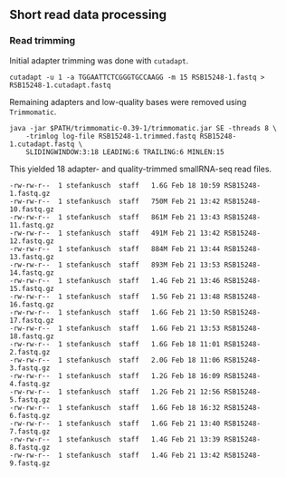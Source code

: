 ## Short read data processing

### Read trimming
Initial adapter trimming was done with `cutadapt`. 
```ShellSession
cutadapt -u 1 -a TGGAATTCTCGGGTGCCAAGG -m 15 RSB15248-1.fastq > RSB15248-1.cutadapt.fastq
```
Remaining adapters and low-quality bases were removed using `Trimmomatic`. 
```ShellSession
java -jar $PATH/trimmomatic-0.39-1/trimmomatic.jar SE -threads 8 \
    -trimlog log-file RSB15248-1.trimmed.fastq RSB15248-1.cutadapt.fastq \
    SLIDINGWINDOW:3:18 LEADING:6 TRAILING:6 MINLEN:15
```
This yielded 18 adapter- and quality-trimmed smallRNA-seq read files. 
```
-rw-rw-r--  1 stefankusch  staff   1.6G Feb 18 10:59 RSB15248-1.fastq.gz
-rw-rw-r--  1 stefankusch  staff   750M Feb 21 13:42 RSB15248-10.fastq.gz
-rw-rw-r--  1 stefankusch  staff   861M Feb 21 13:43 RSB15248-11.fastq.gz
-rw-rw-r--  1 stefankusch  staff   491M Feb 21 13:42 RSB15248-12.fastq.gz
-rw-rw-r--  1 stefankusch  staff   884M Feb 21 13:44 RSB15248-13.fastq.gz
-rw-rw-r--  1 stefankusch  staff   893M Feb 21 13:53 RSB15248-14.fastq.gz
-rw-rw-r--  1 stefankusch  staff   1.4G Feb 21 13:46 RSB15248-15.fastq.gz
-rw-rw-r--  1 stefankusch  staff   1.5G Feb 21 13:48 RSB15248-16.fastq.gz
-rw-rw-r--  1 stefankusch  staff   1.6G Feb 21 13:50 RSB15248-17.fastq.gz
-rw-rw-r--  1 stefankusch  staff   1.6G Feb 21 13:53 RSB15248-18.fastq.gz
-rw-rw-r--  1 stefankusch  staff   1.6G Feb 18 11:01 RSB15248-2.fastq.gz
-rw-rw-r--  1 stefankusch  staff   2.0G Feb 18 11:06 RSB15248-3.fastq.gz
-rw-rw-r--  1 stefankusch  staff   1.2G Feb 18 16:09 RSB15248-4.fastq.gz
-rw-rw-r--  1 stefankusch  staff   1.2G Feb 21 12:56 RSB15248-5.fastq.gz
-rw-rw-r--  1 stefankusch  staff   1.6G Feb 18 16:32 RSB15248-6.fastq.gz
-rw-rw-r--  1 stefankusch  staff   1.6G Feb 21 13:40 RSB15248-7.fastq.gz
-rw-rw-r--  1 stefankusch  staff   1.4G Feb 21 13:39 RSB15248-8.fastq.gz
-rw-rw-r--  1 stefankusch  staff   1.4G Feb 21 13:42 RSB15248-9.fastq.gz
```
